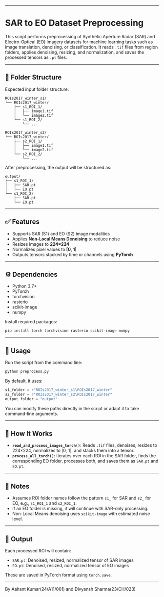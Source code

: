 
---

# SAR to EO Dataset Preprocessing

This script performs preprocessing of Synthetic Aperture Radar (SAR) and Electro-Optical (EO) imagery datasets for machine learning tasks such as image translation, denoising, or classification. It reads `.tif` files from region folders, applies denoising, resizing, and normalization, and saves the processed tensors as `.pt` files.

---

## 📂 Folder Structure

Expected input folder structure:

```
ROIs2017_winter_s1/
└── ROIs2017_winter/
    ├── s1_ROI_1/
    │   ├── image1.tif
    │   └── image2.tif
    └── s1_ROI_2/
        └── ...
        
ROIs2017_winter_s2/
└── ROIs2017_winter/
    ├── s2_ROI_1/
    │   ├── image1.tif
    │   └── image2.tif
    └── s2_ROI_2/
        └── ...
```

After preprocessing, the output will be structured as:

```
output/
├── s1_ROI_1/
│   ├── SAR.pt
│   └── EO.pt
└── s1_ROI_2/
    ├── SAR.pt
    └── EO.pt
```

---

## ✅ Features

* Supports SAR (S1) and EO (S2) image modalities
* Applies **Non-Local Means Denoising** to reduce noise
* Resizes images to **224×224**
* Normalizes pixel values to **\[0, 1]**
* Outputs tensors stacked by time or channels using **PyTorch**

---

## ⚙️ Dependencies

* Python 3.7+
* PyTorch
* torchvision
* rasterio
* scikit-image
* numpy

Install required packages:

```bash
pip install torch torchvision rasterio scikit-image numpy
```

---

## 🚀 Usage

Run the script from the command line:

```bash
python preprocess.py
```

By default, it uses:

```python
s1_folder = r"ROIs2017_winter_s1\ROIs2017_winter"
s2_folder = r"ROIs2017_winter_s2\ROIs2017_winter"
output_folder = "output"
```

You can modify these paths directly in the script or adapt it to take command-line arguments.

---

## 🧠 How It Works

* **`read_and_process_images_torch()`**: Reads `.tif` files, denoises, resizes to 224×224, normalizes to \[0, 1], and stacks them into a tensor.
* **`process_all_torch()`**: Iterates over each ROI in the SAR folder, finds the corresponding EO folder, processes both, and saves them as `SAR.pt` and `EO.pt`.

---

## 📌 Notes

* Assumes ROI folder names follow the pattern `s1_` for SAR and `s2_` for EO, e.g., `s1_ROI_1` and `s2_ROI_1`.
* If an EO folder is missing, it will continue with SAR-only processing.
* Non-Local Means denoising uses `scikit-image` with estimated noise level.

---

## 📁 Output

Each processed ROI will contain:

* `SAR.pt`: Denoised, resized, normalized tensor of SAR images
* `EO.pt`: Denoised, resized, normalized tensor of EO images

These are saved in PyTorch format using `torch.save`.

---
By Aahant Kumar(24/A11/001) and Divyansh Sharma(23/CH/023) 
